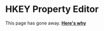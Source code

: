 # HKEY Property Editor #

This page has gone away. [**Here's why**](https://delphidabbler.com/software/hkeype)
